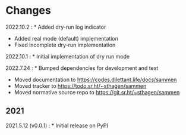 # Changes

2022.10.2
:    * Added dry-run log indicator
* Added real mode (default) implementation
* Fixed incomplete dry-run implementation

2022.10.1
:    * Initial implementation of dry run mode

2022.7.24
:    * Bumped dependencies for development and test
* Moved documentation to https://codes.dilettant.life/docs/sammen
* Moved tracker to https://todo.sr.ht/~sthagen/sammen
* Moved normative source repo to https://git.sr.ht/~sthagen/sammen

## 2021

2021.5.12 (v0.0.1)
:    * Initial release on PyPI
